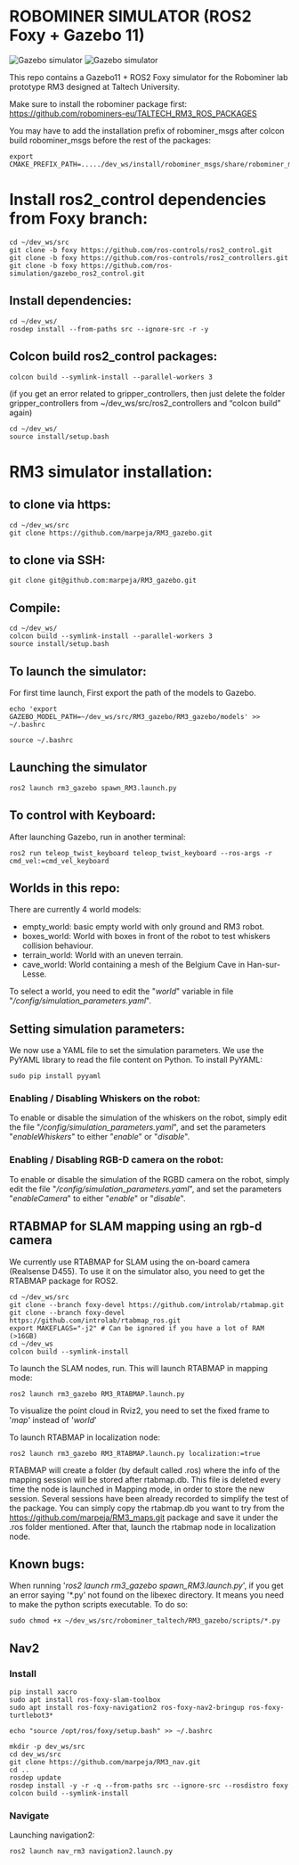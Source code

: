# ROBOMINER SIMULATOR (ROS2 Foxy + Gazebo 11)


![Gazebo simulator](/docs/logo_rm_horiz.png?raw=true "Title")
![Gazebo simulator](/docs/gazebo_screenshot_whiskers.png?raw=true "Title")

This repo contains a Gazebo11 + ROS2 Foxy simulator for the Robominer lab prototype RM3 designed at Taltech University.

Make sure to install the robominer package first:
https://github.com/robominers-eu/TALTECH_RM3_ROS_PACKAGES

You may have to add the installation prefix of robominer_msgs after colcon build robominer_msgs before the rest of the packages:

```
export CMAKE_PREFIX_PATH=...../dev_ws/install/robominer_msgs/share/robominer_msgs/cmake
```


# Install ros2_control dependencies from Foxy branch:

```
cd ~/dev_ws/src
git clone -b foxy https://github.com/ros-controls/ros2_control.git
git clone -b foxy https://github.com/ros-controls/ros2_controllers.git
git clone -b foxy https://github.com/ros-simulation/gazebo_ros2_control.git
```

## Install dependencies:
```
cd ~/dev_ws/
rosdep install --from-paths src --ignore-src -r -y
```

## Colcon build ros2_control packages:
```
colcon build --symlink-install --parallel-workers 3
```

(if you get an error related to gripper_controllers, then just delete the folder gripper_controllers from ~/dev_ws/src/ros2_controllers and “colcon build” again)

```
cd ~/dev_ws/
source install/setup.bash
```

# RM3 simulator installation:

## to clone via https:
```
cd ~/dev_ws/src
git clone https://github.com/marpeja/RM3_gazebo.git
```

## to clone via SSH:
```
git clone git@github.com:marpeja/RM3_gazebo.git
```

## Compile:

```
cd ~/dev_ws/
colcon build --symlink-install --parallel-workers 3
source install/setup.bash
```

## To launch the simulator:

For first time launch, First export the path of the models to Gazebo.

```
echo 'export GAZEBO_MODEL_PATH=~/dev_ws/src/RM3_gazebo/RM3_gazebo/models' >> ~/.bashrc

source ~/.bashrc
```
## Launching the simulator
```
ros2 launch rm3_gazebo spawn_RM3.launch.py
```

## To control with Keyboard:

After launching Gazebo, run in another terminal:

```
ros2 run teleop_twist_keyboard teleop_twist_keyboard --ros-args -r cmd_vel:=cmd_vel_keyboard
```

## Worlds in this repo:
There are currently 4 world models:
  * empty_world: basic empty world with only ground and RM3 robot.
  * boxes_world: World with boxes in front of the robot to test whiskers collision behaviour.
  * terrain_world: World with an uneven terrain.
  * cave_world: World containing a mesh of the Belgium Cave in Han-sur-Lesse.

To select a world, you need to edit the "_world_" variable in file "_/config/simulation_parameters.yaml_".

## Setting simulation parameters:
We now use a YAML file to set the simulation parameters. We use the PyYAML library to read the file content on Python. To install PyYAML:
```
sudo pip install pyyaml
```

### Enabling / Disabling Whiskers on the robot:
To enable or disable the simulation of the whiskers on the robot, simply edit the file "_/config/simulation_parameters.yaml_", and set the parameters "_enableWhiskers_" to either "_enable_" or "_disable_".
### Enabling / Disabling RGB-D camera on the robot:
To enable or disable the simulation of the RGBD camera on the robot, simply edit the file "_/config/simulation_parameters.yaml_", and set the parameters "_enableCamera_" to either "_enable_" or "_disable_".

## RTABMAP for SLAM mapping using an rgb-d camera
We currently use RTABMAP for SLAM using the on-board camera (Realsense D455). To use it on the simulator also, you need to get the RTABMAP package for ROS2.

```
cd ~/dev_ws/src
git clone --branch foxy-devel https://github.com/introlab/rtabmap.git
git clone --branch foxy-devel https://github.com/introlab/rtabmap_ros.git
export MAKEFLAGS="-j2" # Can be ignored if you have a lot of RAM (>16GB)
cd ~/dev_ws
colcon build --symlink-install
```
To launch the SLAM nodes, run. This will launch RTABMAP in mapping mode:

```
ros2 launch rm3_gazebo RM3_RTABMAP.launch.py
```
To visualize the point cloud in Rviz2, you need to set the fixed frame to '_map_' instead of '_world_'

To launch RTABMAP in localization node:
```
ros2 launch rm3_gazebo RM3_RTABMAP.launch.py localization:=true
```

RTABMAP will create a folder (by default called .ros) where the info of the mapping session will be stored after rtabmap.db. This file is deleted every time the node is launched in Mapping mode, in order to store the new session. Several sessions have been already recorded to simplify the test of the package. You can simply copy the rtabmap.db you want to try from the https://github.com/marpeja/RM3_maps.git package and save it under the .ros folder mentioned. After that, launch the rtabmap node in localization node.


## Known bugs:
When running '_ros2 launch rm3_gazebo spawn_RM3.launch.py_', if you get an error saying '*.py' not found on the libexec directory. It means you need to make the python scripts executable. To do so:
```
sudo chmod +x ~/dev_ws/src/robominer_taltech/RM3_gazebo/scripts/*.py
```

## Nav2

### Install
```
pip install xacro
sudo apt install ros-foxy-slam-toolbox
sudo apt install ros-foxy-navigation2 ros-foxy-nav2-bringup ros-foxy-turtlebot3*
```
```
echo "source /opt/ros/foxy/setup.bash" >> ~/.bashrc

mkdir -p dev_ws/src
cd dev_ws/src
git clone https://github.com/marpeja/RM3_nav.git
cd ..
rosdep update
rosdep install -y -r -q --from-paths src --ignore-src --rosdistro foxy 
colcon build --symlink-install
```
### Navigate

Launching navigation2:

```
ros2 launch nav_rm3 navigation2.launch.py
```


